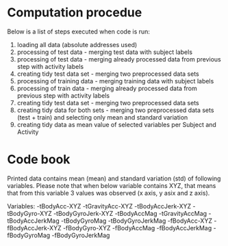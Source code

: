 # Computation procedue

Below is a list of steps executed when code is run:
1. loading all data (absolute addresses used)
2. processing of test data - merging test data with subject labels
3. processing of test data - merging already processed data from previous step with activity labels
4. creating tidy test data set - merging two preprocessed data sets
5. processing of training data - merging training data with subject labels
6. processing of train data - merging already processed data from previous step with activity labels
7. creating tidy test data set - merging two preprocessed data sets
8. creating tidy data for both sets - merging two preprocessed data sets (test + train) and selecting only mean and standard variation
9. creating tidy data as mean value of selected variables per Subject and Activity

# Code book

Printed data contains mean (mean) and standard variation (std) of following variables. Please note that when below variable contains XYZ, that means that from this variable 3 values was observed (x axis, y asix and z axis).

Variables:
-tBodyAcc-XYZ
-tGravityAcc-XYZ
-tBodyAccJerk-XYZ
-tBodyGyro-XYZ
-tBodyGyroJerk-XYZ
-tBodyAccMag
-tGravityAccMag
-tBodyAccJerkMag
-tBodyGyroMag
-tBodyGyroJerkMag
-fBodyAcc-XYZ
-fBodyAccJerk-XYZ
-fBodyGyro-XYZ
-fBodyAccMag
-fBodyAccJerkMag
-fBodyGyroMag
-fBodyGyroJerkMag

